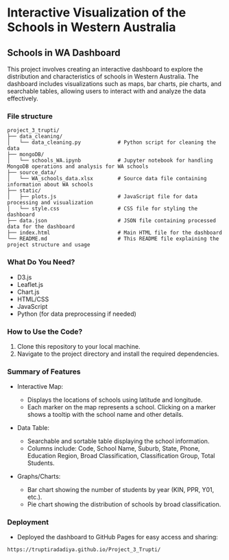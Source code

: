 # Interactive Visualization of the Schools in Western Australia

## Schools in WA Dashboard

This project involves creating an interactive dashboard to explore the distribution and characteristics of schools in Western Australia. The dashboard includes visualizations such as maps, bar charts, pie charts, and searchable tables, allowing users to interact with and analyze the data effectively.

### File structure

```
project_3_trupti/
├── data_cleaning/
│   └── data_cleaning.py            # Python script for cleaning the data
├── mongoDB/
│   └── schools_WA.ipynb            # Jupyter notebook for handling MongoDB operations and analysis for WA schools
├── source_data/
│   └── WA_schools_data.xlsx        # Source data file containing information about WA schools
├── static/
│   ├── plots.js                    # JavaScript file for data processing and visualization
│   └── style.css                   # CSS file for styling the dashboard
├── data.json                       # JSON file containing processed data for the dashboard
├── index.html                      # Main HTML file for the dashboard
└── README.md                       # This README file explaining the project structure and usage
```

### What Do You Need?

- D3.js
- Leaflet.js
- Chart.js
- HTML/CSS
- JavaScript
- Python (for data preprocessing if needed)

### How to Use the Code?

1. Clone this repository to your local machine.
2. Navigate to the project directory and install the required dependencies.

### Summary of Features

- Interactive Map:

  - Displays the locations of schools using latitude and longitude.
  - Each marker on the map represents a school. Clicking on a marker shows a tooltip with the school name and other details.

- Data Table:

  - Searchable and sortable table displaying the school information.
  - Columns include: Code, School Name, Suburb, State, Phone, Education Region, Broad Classification, Classification Group, Total Students.

- Graphs/Charts:

  - Bar chart showing the number of students by year (KIN, PPR, Y01, etc.).
  - Pie chart showing the distribution of schools by broad classification.

### Deployment

- Deployed the dashboard to GitHub Pages for easy access and sharing:

```
https://truptiradadiya.github.io/Project_3_Trupti/
```
